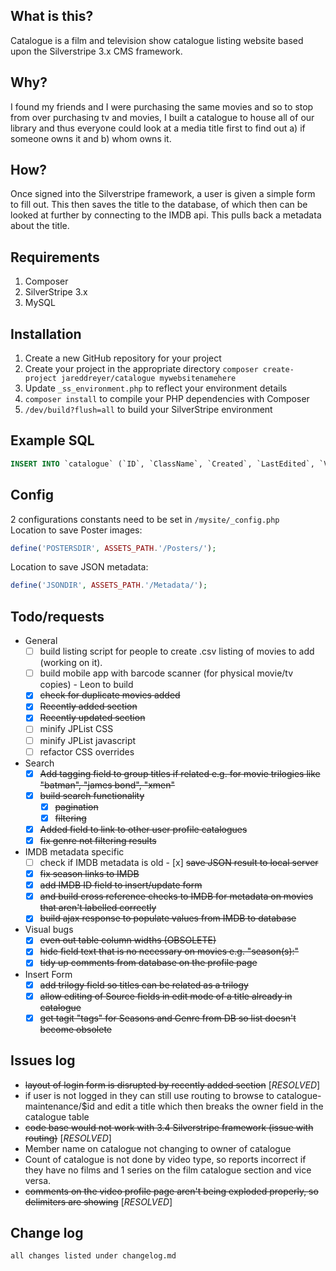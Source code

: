 ## What is this?
Catalogue is a film and television show catalogue listing website based upon the Silverstripe 3.x CMS framework.

## Why?
I found my friends and I were purchasing the same movies and so to stop from over purchasing tv and movies, I built a catalogue to house all of our library and thus everyone could look at a media title first to find out a) if someone owns it and b) whom owns it.

## How?
Once signed into the Silverstripe framework, a user is given a simple form to fill out. This then saves the title to the database, of which then can be looked at further by connecting to the IMDB api. This pulls back a metadata about the title.

## Requirements
1. Composer
2. SilverStripe 3.x
3. MySQL

## Installation
1. Create a new GitHub repository for your project
2. Create your project in the appropriate directory `composer create-project jareddreyer/catalogue mywebsitenamehere`
3. Update `_ss_environment.php` to reflect your environment details
4. `composer install` to compile your PHP dependencies with Composer 
6. `/dev/build?flush=all` to build your SilverStripe environment 

## Example SQL ##

```sql
INSERT INTO `catalogue` (`ID`, `ClassName`, `Created`, `LastEdited`, `Video_title`, `Video_type`, `Genre`, `Seasons`, `Status`, `Source`, `Quality`, `Owner`, `Comments`, `Wanted_by`, `Last_updated`) VALUES (1, 'Catalogue', '2014-03-18 22:03:08', '2014-03-18 22:03:08', 'Breaking Bad', 'TV', 'Drama | Crime', 'Season 1 | Season 2 | Season 3 | Season 4 | Season 5', 'Downloaded', 'HDTV', '720p', '1', 'later seasons HDTV 720p', NULL, '2014-03-18 22:03:08', 'Drugs , Bryan Cranston', `breakingBad.jpg`, 'tt0903747', '2008-2013';
```
## Config ##
2 configurations constants need to be set in ```/mysite/_config.php```  
Location to save Poster images:
```php
define('POSTERSDIR', ASSETS_PATH.'/Posters/');
```
Location to save JSON metadata:
```php
define('JSONDIR', ASSETS_PATH.'/Metadata/');
```
## Todo/requests ##
  - General
	  - [ ] build listing script for people to create .csv listing of movies to add (working on it).
	  - [ ] build mobile app with barcode scanner (for physical movie/tv copies) - Leon to build
	  - [x] ~~check for duplicate movies added~~
	  - [x] ~~Recently added section~~
	  - [x] ~~Recently updated section~~
	  - [ ] minify JPList CSS
	  - [ ] minify JPList javascript
	  - [ ] refactor CSS overrides
  - Search
      - [x] ~~Add tagging field to group titles if related e.g. for movie trilogies like "batman", "james bond", "xmen"~~
      - [x] ~~build search functionality~~
        - [x]  ~~pagination~~
        - [x]  ~~filtering~~
	  - [x] ~~Added field to link to other user profile catalogues~~
	  - [x] ~~fix genre not filtering results~~
  - IMDB metadata specific
      - [ ]  check if IMDB metadata is old
	    - [x] ~~save JSON result to local server~~
      - [x]  ~~fix season links to IMDB~~
      - [x]  ~~add IMDB ID field to insert/update form~~
      - [x]  ~~and build cross reference checks to IMDB for metadata on movies that aren't labelled correctly~~
      - [x]  ~~build ajax response to populate values from IMDB to database~~
  - Visual bugs
      - [x] ~~even out table column widths (OBSOLETE)~~
      - [x] ~~hide field text that is no necessary on movies e.g. "season(s):"~~
      - [x] ~~tidy up comments from database on the profile page~~
  - Insert Form
      - [x] ~~add trilogy field so titles can be related as a trilogy~~
      - [x] ~~allow editing of Source fields in edit mode of a title already in catalogue~~
	  - [x] ~~get tagit "tags" for Seasons and Genre from DB so list doesn't become obsolete~~ 

## Issues log ##
- ~~layout of login form is disrupted by recently added section~~ [*RESOLVED*]
- if user is not logged in they can still use routing to browse to catalogue-maintenance/$id and edit a title which then breaks the owner field in the catalogue table
- ~~code base would not work with 3.4 Silverstripe framework (issue with routing)~~ [*RESOLVED*]
- Member name on catalogue not changing to owner of catalogue
- Count of catalogue is not done by video type, so reports incorrect if they have no films and 1 series on the film catalogue section and vice versa.
- ~~comments on the video profile page aren't being exploded properly, so delimiters are showing~~ [*RESOLVED*]

## Change log ##
    all changes listed under changelog.md
